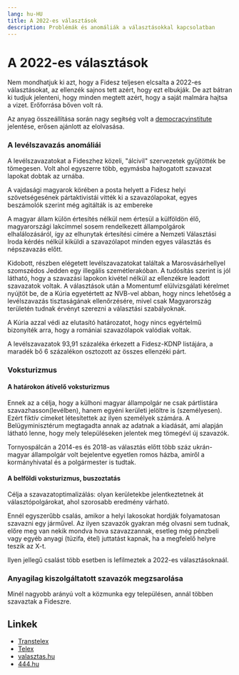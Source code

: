 ```yaml
---
lang: hu-HU
title: A 2022-es választások
description: Problémák és anomáliák a választásokkal kapcsolatban
---
```


# A 2022-es választások

Nem mondhatjuk ki azt, hogy a Fidesz teljesen elcsalta a 2022-es választásokat, az ellenzék sajnos tett azért, hogy ezt 
elbukják. De azt bátran ki tudjuk jelenteni, hogy minden megtett azért, hogy a saját malmára hajtsa a vizet. Erőforrása 
bőven volt rá. 

Az anyag összeállítása során nagy segíŧség volt a [democracyinstitute](https://democracyinstitute.ceu.edu/sites/default/files/article/attachment/2022-03/2022.03.30.%20Magyarorsz%C3%A1g%202022%20Manipul%C3%A1lt%20v%C3%A1laszt%C3%A1s_0.pdf) 
jelentése, erősen ajánlott az elolvasása. 

### A levélszavazás anomáliái

A levélszavazatokat a Fideszhez közeli, "álcivil" szervezetek gyűjtötték be tömegesen. Volt ahol egyszerre több, egymásba 
hajtogatott szavazat lapokat dobtak az urnába. 

A vajdasági magyarok körében a posta helyett a Fidesz helyi szövetségesének pártaktivistái vitték ki a szavazólapokat, 
egyes beszámolók szerint még agitálták is az embereke

A magyar állam külön értesítés nélkül nem értesül a külföldön élő, magyarországi lakcímmel sosem rendelkezett 
állampolgárok elhalálozásáról, így az elhunytak értesítési címére a Nemzeti Választási Iroda kérdés nélkül kiküldi a
szavazólapot minden egyes választás és népszavazás előtt.

Kidobott, részben elégetett levélszavazatokat találtak a Marosvásárhellyel szomszédos Jedden egy illegális szemétlerakóban.
A tudósítás szerint is jól látható, hogy a szavazási lapokon kivétel nélkül az ellenzékre leadott szavazatok voltak.
A választások után a Momentumf elülvizsgálati kérelmet nyújtöt be, de a Kúria egyetértett az NVB-vel abban, hogy 
nincs lehetőség a levélszavazás tisztaságának ellenőrzésére, mivel csak Magyarország területén tudnak érvényt szerezni a 
választási szabályoknak.

A Kúria azzal védi az elutasító határozatot, hogy nincs egyértelmű bizonyíték arra, hogy a romániai szavazólapok valódiak voltak.


A levélszavazatok 93,91 százaléka érkezett a Fidesz-KDNP listájára, a maradék bő 6 százalékon osztozott az összes ellenzéki párt.

### Voksturizmus

#### A határokon átívelő voksturizmus

Ennek az a célja, hogy a külhoni magyar állampolgár ne csak pártlistára szavazhasson(levélben), hanem egyéni kerületi 
jelöltre is (személyesen). Ezért fiktív címeket létesítettek az ilyen személyek számára. A Belügyminisztérum megtagadta 
annak az adatnak a kiadását, ami alapján látható lenne, hogy mely településeken jelentek meg tömegévl új szavazók.

Tornyospálcán a 2014-es és 2018-as választás előtt több száz ukrán-magyar állampolgár volt bejelentve egyetlen romos házba, 
amiről a kormányhivatal és a polgármester is tudtak.

#### A belföldi voksturizmus, buszoztatás

Célja a szavazatoptimalizálás: olyan kerületekbe jelentkeztetnek át választópolgárokat, ahol szorosabb eredmény várható. 

Ennél egyszerűbb csalás, amikor a helyi lakosokat hordják folyamatosan szavazni egy járművel. Az ilyen szavazók gyakran még 
olvasni sem tudnak, előre meg van nekik mondva hova szavazzannak, esetleg még pénzbeli vagy egyéb anyagi (tüzifa, étel) juttatást 
kapnak, ha a megfelelő helyre teszik az X-t. 

Ilyen jellegű csalást több esetben is lefilmeztek a 2022-es választásoknaál.

### Anyagilag kiszolgáltatott szavazók megzsarolása

Minél nagyobb arányú volt a közmunka egy településen, annál többen szavaztak a Fideszre.

## Linkek

* [Transtelex](https://transtelex.ro/kozelet/2022/03/31/kidobott-levelszavazatok-erdely)
* [Telex](https://telex.hu/valasztas-2022/2022/03/30/szerbia-vajdasag-szavazas)
* [valasztas.hu](https://vtr.valasztas.hu/ogy2022/valasztasi-informaciok/levelszavazas?tab=results)
* [444.hu](https://444.hu/2022/04/10/a-kuria-egyetertett-a-nemzeti-valasztasi-bizottsaggal-abban-hogy-nincs-lehetoseg-a-levelszavazas-tisztasaganak-ellenorzesere)

